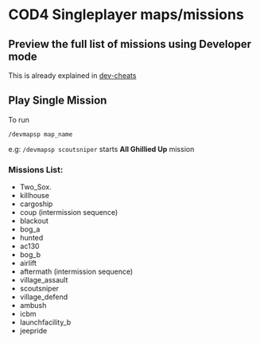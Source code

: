 # COD4 Singleplayer maps/missions

## Preview the full list of missions using Developer mode
This is already explained in [dev-cheats](https://github.com/MirzaLeka/COD4-Scripting/blob/main/dev-cheats.md#unlock-all-levels)

## Play Single Mission

To run

```/devmapsp map_name```

e.g: ```/devmapsp scoutsniper``` starts **All Ghillied Up** mission

### Missions List:

- Two_Sox.
- killhouse
- cargoship
- coup (intermission sequence)
- blackout
- bog_a
- hunted
- ac130
- bog_b
- airlift
- aftermath (intermission sequence)
- village_assault
- scoutsniper
- village_defend
- ambush
- icbm
- launchfacility_b
- jeepride

